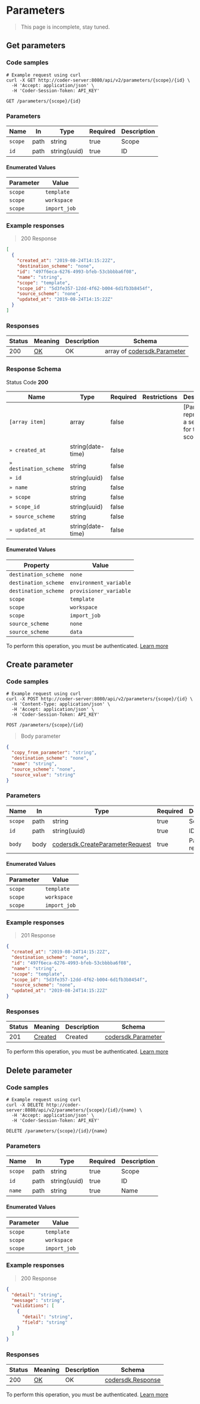 # Parameters

> This page is incomplete, stay tuned.

## Get parameters

### Code samples

```shell
# Example request using curl
curl -X GET http://coder-server:8080/api/v2/parameters/{scope}/{id} \
  -H 'Accept: application/json' \
  -H 'Coder-Session-Token: API_KEY'
```

`GET /parameters/{scope}/{id}`

### Parameters

| Name    | In   | Type         | Required | Description |
| ------- | ---- | ------------ | -------- | ----------- |
| `scope` | path | string       | true     | Scope       |
| `id`    | path | string(uuid) | true     | ID          |

#### Enumerated Values

| Parameter | Value        |
| --------- | ------------ |
| `scope`   | `template`   |
| `scope`   | `workspace`  |
| `scope`   | `import_job` |

### Example responses

> 200 Response

```json
[
  {
    "created_at": "2019-08-24T14:15:22Z",
    "destination_scheme": "none",
    "id": "497f6eca-6276-4993-bfeb-53cbbbba6f08",
    "name": "string",
    "scope": "template",
    "scope_id": "5d3fe357-12dd-4f62-b004-6d1fb3b8454f",
    "source_scheme": "none",
    "updated_at": "2019-08-24T14:15:22Z"
  }
]
```

### Responses

| Status | Meaning                                                 | Description | Schema                                                      |
| ------ | ------------------------------------------------------- | ----------- | ----------------------------------------------------------- |
| 200    | [OK](https://tools.ietf.org/html/rfc7231#section-6.3.1) | OK          | array of [codersdk.Parameter](schemas.md#codersdkparameter) |

<h3 id="get-parameters-responseschema">Response Schema</h3>

Status Code **200**

| Name                   | Type              | Required | Restrictions | Description                                       |
| ---------------------- | ----------------- | -------- | ------------ | ------------------------------------------------- |
| `[array item]`         | array             | false    |              | [Parameter represents a set value for the scope.] |
| `» created_at`         | string(date-time) | false    |              |                                                   |
| `» destination_scheme` | string            | false    |              |                                                   |
| `» id`                 | string(uuid)      | false    |              |                                                   |
| `» name`               | string            | false    |              |                                                   |
| `» scope`              | string            | false    |              |                                                   |
| `» scope_id`           | string(uuid)      | false    |              |                                                   |
| `» source_scheme`      | string            | false    |              |                                                   |
| `» updated_at`         | string(date-time) | false    |              |                                                   |

#### Enumerated Values

| Property             | Value                  |
| -------------------- | ---------------------- |
| `destination_scheme` | `none`                 |
| `destination_scheme` | `environment_variable` |
| `destination_scheme` | `provisioner_variable` |
| `scope`              | `template`             |
| `scope`              | `workspace`            |
| `scope`              | `import_job`           |
| `source_scheme`      | `none`                 |
| `source_scheme`      | `data`                 |

To perform this operation, you must be authenticated. [Learn more](authentication.md)

## Create parameter

### Code samples

```shell
# Example request using curl
curl -X POST http://coder-server:8080/api/v2/parameters/{scope}/{id} \
  -H 'Content-Type: application/json' \
  -H 'Accept: application/json' \
  -H 'Coder-Session-Token: API_KEY'
```

`POST /parameters/{scope}/{id}`

> Body parameter

```json
{
  "copy_from_parameter": "string",
  "destination_scheme": "none",
  "name": "string",
  "source_scheme": "none",
  "source_value": "string"
}
```

### Parameters

| Name    | In   | Type                                                                         | Required | Description       |
| ------- | ---- | ---------------------------------------------------------------------------- | -------- | ----------------- |
| `scope` | path | string                                                                       | true     | Scope             |
| `id`    | path | string(uuid)                                                                 | true     | ID                |
| `body`  | body | [codersdk.CreateParameterRequest](schemas.md#codersdkcreateparameterrequest) | true     | Parameter request |

#### Enumerated Values

| Parameter | Value        |
| --------- | ------------ |
| `scope`   | `template`   |
| `scope`   | `workspace`  |
| `scope`   | `import_job` |

### Example responses

> 201 Response

```json
{
  "created_at": "2019-08-24T14:15:22Z",
  "destination_scheme": "none",
  "id": "497f6eca-6276-4993-bfeb-53cbbbba6f08",
  "name": "string",
  "scope": "template",
  "scope_id": "5d3fe357-12dd-4f62-b004-6d1fb3b8454f",
  "source_scheme": "none",
  "updated_at": "2019-08-24T14:15:22Z"
}
```

### Responses

| Status | Meaning                                                      | Description | Schema                                             |
| ------ | ------------------------------------------------------------ | ----------- | -------------------------------------------------- |
| 201    | [Created](https://tools.ietf.org/html/rfc7231#section-6.3.2) | Created     | [codersdk.Parameter](schemas.md#codersdkparameter) |

To perform this operation, you must be authenticated. [Learn more](authentication.md)

## Delete parameter

### Code samples

```shell
# Example request using curl
curl -X DELETE http://coder-server:8080/api/v2/parameters/{scope}/{id}/{name} \
  -H 'Accept: application/json' \
  -H 'Coder-Session-Token: API_KEY'
```

`DELETE /parameters/{scope}/{id}/{name}`

### Parameters

| Name    | In   | Type         | Required | Description |
| ------- | ---- | ------------ | -------- | ----------- |
| `scope` | path | string       | true     | Scope       |
| `id`    | path | string(uuid) | true     | ID          |
| `name`  | path | string       | true     | Name        |

#### Enumerated Values

| Parameter | Value        |
| --------- | ------------ |
| `scope`   | `template`   |
| `scope`   | `workspace`  |
| `scope`   | `import_job` |

### Example responses

> 200 Response

```json
{
  "detail": "string",
  "message": "string",
  "validations": [
    {
      "detail": "string",
      "field": "string"
    }
  ]
}
```

### Responses

| Status | Meaning                                                 | Description | Schema                                           |
| ------ | ------------------------------------------------------- | ----------- | ------------------------------------------------ |
| 200    | [OK](https://tools.ietf.org/html/rfc7231#section-6.3.1) | OK          | [codersdk.Response](schemas.md#codersdkresponse) |

To perform this operation, you must be authenticated. [Learn more](authentication.md)

